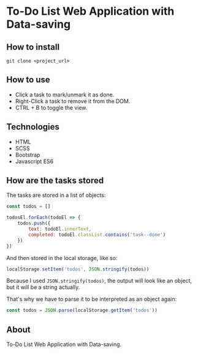 # To-Do List Web Application with Data-saving

## How to install

```
git clone <project_url>
```

## How to use

- Click a task to mark/unmark it as done.
- Right-Click a task to remove it from the DOM.
- CTRL + B to toggle the view.

## Technologies

- HTML
- SCSS
- Bootstrap
- Javascript ES6

## How are the tasks stored

The tasks are stored in a list of objects:

```js
const todos = []

todosEl.forEach(todoEl => {
    todos.push({
        text: todoEl.innerText,
        completed: todoEl.classList.contains('task--done')
    })
})
```

And then stored in the local storage, like so:

```js
localStorage.setItem('todos', JSON.stringify(todos))
```

Because I used `JSON.stringify(todos)`, the output will look like an object, but it will be a string actually.

That's why we have to parse it to be interpreted as an object again:

```js
const todos = JSON.parse(localStorage.getItem('todos'))
```

## About
To-Do List Web Application with Data-saving.
